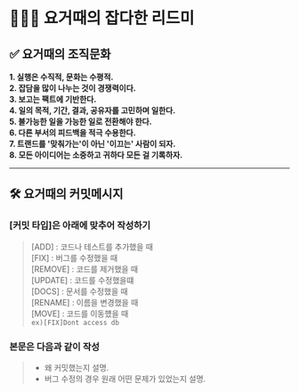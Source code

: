 # 👩🏻‍💻 요거때의 잡다한 리드미

## **✅ 요거때의 조직문화**
**1. 실행은 수직적, 문화는 수평적.**  
**2. 잡담을 많이 나누는 것이 경쟁력이다.**  
**3. 보고는 팩트에 기반한다.**  
**4. 일의 목적, 기간, 결과, 공유자를 고민하며 일한다.**  
**5. 불가능한 일을 가능한 일로 전환해야 한다.**  
**6. 다른 부서의 피드백을 적극 수용한다.**  
**7. 트랜드를 '맞춰가는'이 아닌 '이끄는' 사람이 되자.**  
**8. 모든 아이디어는 소중하고 귀하다 모든 걸 기록하자.**  

****

## **🛠 요거때의 커밋메시지**
### **[커밋 타입]은 아래에 맞추어 작성하기**
>[ADD] : 코드나 테스트를 추가했을 때  
>[FIX] : 버그를 수정했을 때  
>[REMOVE] : 코드를 제거했을 때  
>[UPDATE] : 코드를 수정했을떄  
>[DOCS] : 문서를 수정했을 때  
>[RENAME] : 이름을 변경했을 때  
>[MOVE] : 코드를 이동헀을 때  
```ex)[FIX]Dont access db```
### **본문은 다음과 같이 작성**
>- 왜 커밋했는지 설명.
>- 버그 수정의 경우 원래 어떤 문제가 있었는지 설명.
